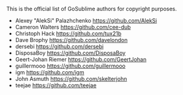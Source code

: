 This is the official list of GoSublime authors for copyright purposes.

* Alexey "AlekSi" Palazhchenko https://github.com/AlekSi
* Cameron Walters https://github.com/cee-dub
* Christoph Hack https://github.com/tux21b
* Dave Brophy https://github.com/davelondon
* dersebi https://github.com/dersebi
* DisposaBoy https://github.com/DisposaBoy
* Geert-Johan Riemer https://github.com/GeertJohan
* guillermooo https://github.com/guillermooo
* igm https://github.com/igm
* John Asmuth https://github.com/skelterjohn
* teejae https://github.com/teejae
